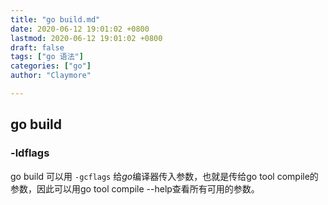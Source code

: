 ```yaml
---
title: "go build.md"
date: 2020-06-12 19:01:02 +0800
lastmod: 2020-06-12 19:01:02 +0800
draft: false
tags: ["go 语法"]
categories: ["go"]
author: "Claymore"

---
```

## go build



### -ldflags

go build 可以用 `-gcflags` 给*go*编译器传入参数，也就是传给go tool compile的参数，因此可以用go tool compile --help查看所有可用的参数。